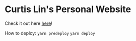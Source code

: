 # Curtis Lin's Personal Website

Check it out here [here](https://www.curtislin.com)!

How to deploy:
`yarn predeploy`
`yarn deploy`